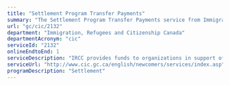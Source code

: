 ```yaml
---
title: "Settlement Program Transfer Payments"
summary: "The Settlement Program Transfer Payments service from Immigration, Refugees and Citizenship Canada is available end-to-end online, according to the GC Service Inventory."
url: "gc/cic/2132"
department: "Immigration, Refugees and Citizenship Canada"
departmentAcronym: "cic"
serviceId: "2132"
onlineEndtoEnd: 1
serviceDescription: "IRCC provides funds to organizations in support of the delivery of settlement programs in provinces and territories except Quebec. Contribution agreements are the main mechanism for funding the delivery of services to newcomers. Services include pre-arrival services, needs and assets assessments and referrals, language training, information about life in Canada, links to employment and building community connections and support services that facilitate access to settlement programming."
serviceUrl: "http://www.cic.gc.ca/english/newcomers/services/index.asp"
programDescription: "Settlement"
---
```

